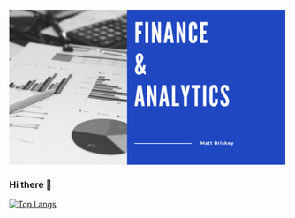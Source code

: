 [<img alt="Finance" width="500px" src="https://github.com/MattBriskey/MattBriskey/blob/main/Cover.png" />](https://github.com/MattBriskey/MattBriskey/blob/main/Cover.png)

### Hi there 👋

[![Top Langs](https://github-readme-stats.vercel.app/api/top-langs/?username=mattbriskey&hide_progress=true&exclude_repo=css_exercises,odin-recipes,git_test,rprojects)](https://github.com/MattBriskey)


<!--
**MattBriskey/MattBriskey** is a ✨ _special_ ✨ repository because its `README.md` (this file) appears on your GitHub profile.

Here are some ideas to get you started:

- 🔭 I’m currently working on ...
- 🌱 I’m currently learning ...
- 👯 I’m looking to collaborate on ...
- 🤔 I’m looking for help with ...
- 💬 Ask me about ...
- 📫 How to reach me: ...
- 😄 Pronouns: ...
- ⚡ Fun fact: ...
-->
